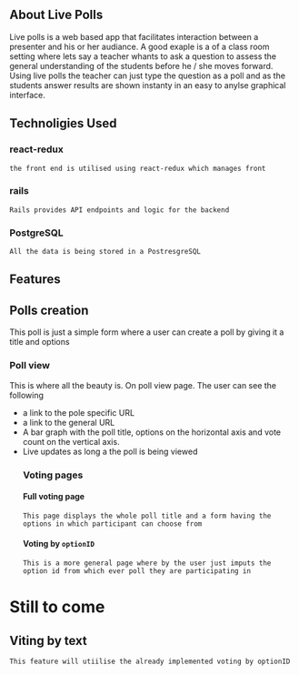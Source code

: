 ## About Live Polls
Live polls is a web based app that facilitates interaction between a presenter and his or her audiance. A good exaple is a of a class room setting where lets say a teacher whants to ask a question to assess the general understanding of the students before he / she moves forward. Using live polls the teacher can just type the  question as a poll and as the students answer results are shown instanty in an easy to anylse graphical interface.

## Technoligies Used
 ### react-redux
    the front end is utilised using react-redux which manages front 
 ### rails
    Rails provides API endpoints and logic for the backend
 ### PostgreSQL
    All the data is being stored in a PostresgreSQL
## Features
  ## Polls creation
  This poll is just a simple form where a user can create a poll by giving it a title and options
  ### Poll view
  This is where all the beauty is. On poll view page. The user can see the following
* a link to the pole specific URL
* a link to the general URL
* A bar graph with the poll title, options on the horizontal axis and vote count on the vertical axis.
* Live updates as long a the poll is being viewed
  ### Voting pages
    #### Full voting page
      This page displays the whole poll title and a form having the options in which participant can choose from
    #### Voting by `optionID`
      This is a more general page where by the user just imputs the option id from which ever poll they are participating in

# Still to come
  ## Viting by text
    This feature will utiilise the already implemented voting by optionID
